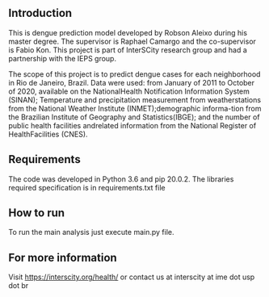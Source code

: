 ## Introduction

This is dengue prediction model developed by Robson Aleixo during his master degree. The supervisor is Raphael Camargo and the co-supervisor is Fabio Kon. This project is part of InterSCity research group and had a partnership with the IEPS group.

The scope of this project is to predict dengue cases for each neighborhood in Rio de Janeiro, Brazil. Data were used: from January of 2011 to October of 2020, available on the NationalHealth  Notification  Information  System  (SINAN); Temperature and precipitation measurement from weatherstations  from  the  National  Weather  Institute  (INMET);demographic informa-tion  from  the  Brazilian  Institute  of  Geography  and  Statistics(IBGE);  and  the  number  of  public  health  facilities  andrelated  information  from  the  National  Register  of  HealthFacilities (CNES).

## Requirements

The code was developed in Python 3.6 and pip 20.0.2. 
The libraries required specification is in requirements.txt file

## How to run

To run the main analysis just execute main.py file.

## For more information

Visit https://interscity.org/health/ or contact us at interscity at ime dot usp dot br

